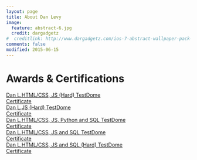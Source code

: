 ```yaml
---
layout: page
title: About Dan Levy
image:
  feature: abstract-6.jpg
  credit: dargadgetz
#  creditlink: http://www.dargadgetz.com/ios-7-abstract-wallpaper-pack-for-iphone-5-and-ipod-touch-retina/
comments: false
modified: 2015-06-15
---
```

<link rel='stylesheet' href='http://www.testdome.com/Content/source/stylesheets/embed.css'>

# Awards & Certifications

<div class="awards tile-list">
  <div class="tile">
    <a href="http://www.testdome.com/cert/5z68agpuzv" class="testdome-certificate-stamp gold"><span class="testdome-certificate-name">Dan L.</span><span class="testdome-certificate-test-name">HTML/CSS, JS (Hard) </span><span class="testdome-certificate-card-logo">TestDome<br />Certificate</span></a>
  </div>
  <div class="tile">
    <a href="http://www.testdome.com/cert/nvz2qtaq9y" class="testdome-certificate-stamp gold"><span class="testdome-certificate-name">Dan L.</span><span class="testdome-certificate-test-name">JS (Hard) </span><span class="testdome-certificate-card-logo">TestDome<br />Certificate</span></a>
  </div>
  <div class="tile">
    <a href="http://www.testdome.com/cert/cuetpg6w1t" class="testdome-certificate-stamp silver"><span class="testdome-certificate-name">Dan L.</span><span class="testdome-certificate-test-name">HTML/CSS, JS, Python and SQL </span><span class="testdome-certificate-card-logo">TestDome<br />Certificate</span></a>
  </div>
  <div class="tile">
    <a href="http://www.testdome.com/cert/2483gtn5ts" class="testdome-certificate-stamp silver"><span class="testdome-certificate-name">Dan L.</span><span class="testdome-certificate-test-name">HTML/CSS, JS and SQL </span><span class="testdome-certificate-card-logo">TestDome<br />Certificate</span></a>
  </div>
  <div class="tile">
    <a href="http://www.testdome.com/cert/icw8znkk9e" class="testdome-certificate-stamp silver"><span class="testdome-certificate-name">Dan L.</span><span class="testdome-certificate-test-name">HTML/CSS, JS and SQL (Hard) </span><span class="testdome-certificate-card-logo">TestDome<br />Certificate</span></a>
  </div>
</div>
